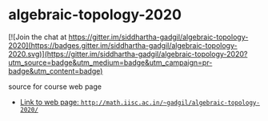 # algebraic-topology-2020

[![Join the chat at https://gitter.im/siddhartha-gadgil/algebraic-topology-2020](https://badges.gitter.im/siddhartha-gadgil/algebraic-topology-2020.svg)](https://gitter.im/siddhartha-gadgil/algebraic-topology-2020?utm_source=badge&utm_medium=badge&utm_campaign=pr-badge&utm_content=badge)

source for course web page
- [Link to web page: `http://math.iisc.ac.in/~gadgil/algebraic-topology-2020/`](http://math.iisc.ac.in/~gadgil/algebraic-topology-2020/)
